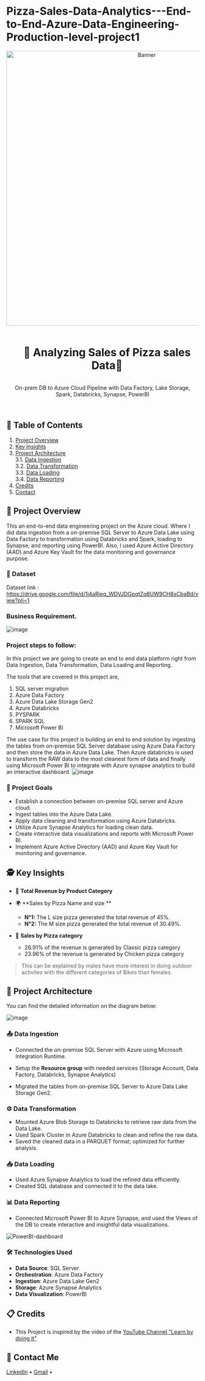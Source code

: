 # Pizza-Sales-Data-Analytics---End-to-End-Azure-Data-Engineering-Production-level-project1
<div align="center">
  <a href="#">
    <img src="https://github.com/zBalachandar/Pizza-Sales-Data-Analytics---End-to-End-Azure-Data-Engineering-Production-level-project1/blob/main/Assets/Power%20BI%20report%20IMG.png" alt="Banner" width="720">
  </a>

  <div id="user-content-toc">
    <ul>
      <summary><h1 style="display: inline-block;">🔧 Analyzing Sales of Pizza sales Data🔌</h1></summary>
    </ul>
  </div>
  
  <p>On-prem DB to Azure Cloud Pipeline with Data Factory, Lake Storage, Spark, Databricks, Synapse, PowerBI</p>
</div>
<br>

## 📝 Table of Contents
1. [Project Overview](#introduction)
2. [Key Insights](#key-insights)
3. [Project Architecture](#project-architecture)  
  3.1. [Data Ingestion](#data-ingestion)  
  3.2. [Data Transformation](#data-transformation)  
  3.3. [Data Loading](#data-loading)  
  3.4. [Data Reporting](#data-reporting)
4. [Credits](#credits)
5. [Contact](#contact)

<a name="introduction"></a>
## 🔬 Project Overview 

This an end-to-end data engineering project on the Azure cloud. Where I did data ingestion from a on-premise SQL Server to Azure Data Lake using Data Factory to transformation using Databricks and Spark, loading to Synapse, and reporting using PowerBI. Also, I used Azure Active Directory (AAD) and Azure Key Vault for the data monitoring and governance purpose. 

### 💾 Dataset
Dataset link : https://drive.google.com/file/d/1i4aRieq_WDVJDGpqtZq8UW9CH8sCbaBd/view?pli=1
### Business Requirement.
![image](https://github.com/zBalachandar/Pizza-Sales-Data-Analytics---End-to-End-Azure-Data-Engineering-Production-level-project1/blob/fc1248ff92a79364c7dad272c407c60942d252ae/Assets/Business%20requirement.jpg)

### Project steps to follow: 
In this project we are going to create an end to end data platform right from Data Ingestion, Data Transformation, Data Loading and Reporting. 

The tools that are covered in this project are,

1. SQL server migration 
2. Azure Data Factory
3. Azure Data Lake Storage Gen2
4. Azure Databricks
5. PYSPARK
6. SPARK SQL
7. Microsoft Power BI

The use case for this project is building an end to end solution by ingesting the tables from on-premise SQL Server database using Azure Data Factory and then store the data in Azure Data Lake. Then Azure databricks is used to transform the RAW data to the most cleanest form of data and  finally using Microsoft Power BI to integrate with Azure synapse analytics to build an interactive dashboard. 
![image](https://github.com/zBalachandar/Pizza-Sales-Data-Analytics---End-to-End-Azure-Data-Engineering-Production-level-project1/blob/fc1248ff92a79364c7dad272c407c60942d252ae/Assets/Steps.jpg)

### 🎯 Project Goals

- Establish a connection between on-premise SQL server and Azure cloud.
- Ingest tables into the Azure Data Lake.
- Apply data cleaning and transformation using Azure Databricks.
- Utilize Azure Synapse Analytics for loading clean data.
- Create interactive data visualizations and reports with Microsoft Power BI.
- Implement Azure Active Directory (AAD) and Azure Key Vault for monitoring and governance.


<a name="key-insights"></a>
## 🕵️ Key Insights

- 💸 **Total Revenue by Product Category**
 
- 🌍 **Sales by Pizza Name and size **
  - **N°1:** The L size pizza generated the total revenue of 45%.
  - **N°2:** The M size pizza generated the total revenue of 30.49%.

- 🚻 **Sales by Pizza category**
  - 26.91% of the revenue is generated by Classic pizza category
  - 23.96% of the revenue is generated by  Chicken pizza category

> This can be explained by males have more interest in doing outdoor activites with the different categories of Bikes than females.

<a name="project-architecture"></a>
## 📝 Project Architecture

You can find the detailed information on the diagram below:

![image](https://github.com/zBalachandar/Pizza-Sales-Data-Analytics---End-to-End-Azure-Data-Engineering-Production-level-project1/blob/e654d77b8eba8d60bc63aadd49832b0eefb9b910/Assets/Project%20Architecture-%20Sales%20data%20analytics.jpg)

<a name="data-ingestion"></a>
### 📤 Data Ingestion
- Connected the on-premise SQL Server with Azure using Microsoft Integration Runtime.

- Setup the **Resource group** with needed services (Storage Account, Data Factory, Databricks, Synapse Analytics)

- Migrated the tables from on-premise SQL Server to Azure Data Lake Storage Gen2.

<a name="data-transformation"></a>
### ⚙️ Data Transformation
- Mounted Azure Blob Storage to Databricks to retrieve raw data from the Data Lake.
- Used Spark Cluster in Azure Databricks to clean and refine the raw data.
- Saved the cleaned data in a PARQUET format; optimized for further analysis.

<a name="data-loading"></a>
### 📥 Data Loading
- Used Azure Synapse Analytics to load the refined data efficiently.
- Created SQL database and connected it to the data lake.

<a name="data-reporting"></a>
### 📊 Data Reporting
- Connected Microsoft Power BI to Azure Synapse, and used the Views of the DB to create interactive and insightful data visualizations.

![PowerBI-dashboard](https://github.com/zBalachandar/Pizza-Sales-Data-Analytics---End-to-End-Azure-Data-Engineering-Production-level-project1/blob/e654d77b8eba8d60bc63aadd49832b0eefb9b910/Assets/Power%20BI%20report%20img%20Report%20with%20features.png)

### 🛠️ Technologies Used

- **Data Source**: SQL Server
- **Orchestration**: Azure Data Factory
- **Ingestion**: Azure Data Lake Gen2
- **Storage**: Azure Synapse Analytics
- **Data Visualization**: PowerBI

<a name="credits"></a>
## 📋 Credits

- This Project is inspired by the video of the [YouTube Channel "Learn by doing it"](https://www.youtube.com/watch?v=pMqnvXgPKlI&list=PLOlK8ytA0MghGmAAT8W2u7VYmICdzeU5t&index=1&t=96s)  

<a name="contact"></a>
## 📨 Contact Me

[LinkedIn](https://www.linkedin.com/in/balachandars2022/) •
[Gmail](balachandar2014elu@gmail.com)  •
